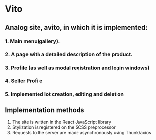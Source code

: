 # Vito
## Analog site, avito, in which it is implemented:
### 1. Main menu(gallery).
### 2. A page with a detailed description of the product.
### 3. Profile (as well as modal registration and login windows)
### 4. Seller Profile
### 5. Implemented lot creation, editing and deletion

## Implementation methods
 
 1. The site is written in the React JavaScript library
 2. Stylization is registered on the SCSS preprocessor
 3. Requests to the server are made asynchronously using Thunk/axios
